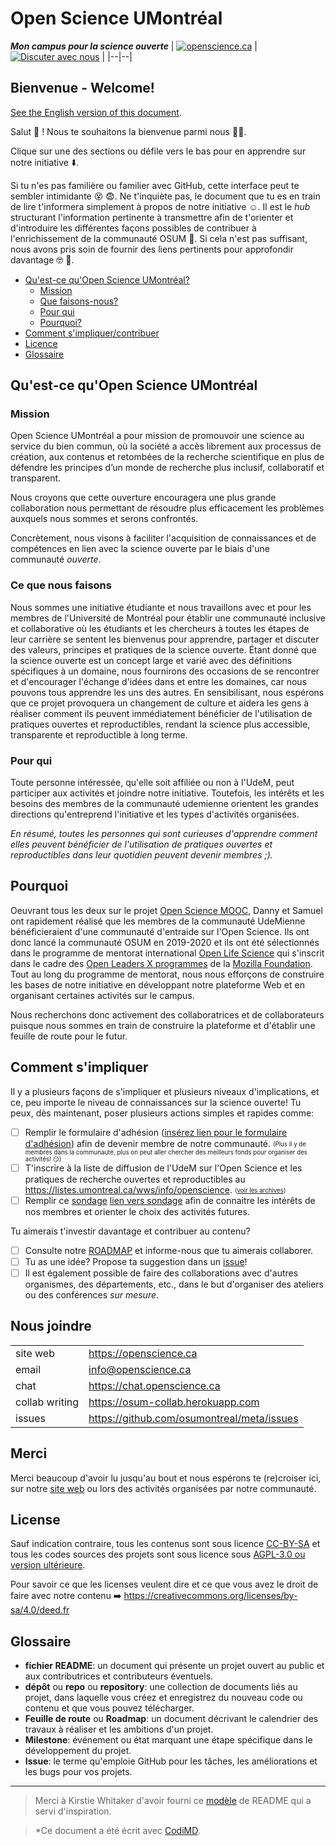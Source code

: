 
# Open Science UMontréal
***Mon campus pour la science ouverte***
| [![openscience.ca](https://img.shields.io/badge/visiter-notre%20site%20web-blue)](https://openscience.ca) | [![Discuter avec nous](https://img.shields.io/badge/chat-sur%20Zulip-blue)](https://chat.openscience.ca)  |
|--|--|

## Bienvenue - Welcome! 

[See the English version of this document](README.md).

Salut :wave: ! Nous te souhaitons la bienvenue parmi nous :busts_in_silhouette::handshake:. 

Clique sur une des sections ou défile vers le bas pour en apprendre sur notre initiative :arrow_down:.  

Si tu n'es pas familière ou familier avec GitHub, cette interface peut te sembler intimidante :dizzy_face: :fearful:. Ne t'inquiète pas, le document que tu es en train de lire t'informera simplement à propos de notre initiative :relaxed:. Il est le *hub* structurant l'information pertinente à transmettre afin de t'orienter et d'introduire les différentes façons possibles de contribuer à l'enrichissement de la communauté OSUM :rocket:. Si cela n'est pas suffisant, nous avons pris soin de fournir des liens pertinents pour approfondir davantage :nerd_face: :bookmark_tabs:. 

  * [Qu'est-ce qu'Open Science UMontréal?](#quest-ce-quopen-science-umontréal)
	  * [Mission](#mission)
	  * [Que faisons-nous?](#ce-que-nous-faisons)
	  * [Pour qui](#pour-qui)
    * [Pourquoi?](#pourquoi)
  * [Comment s'impliquer/contribuer](#comment-simpliquer)
  * [Licence](#license)
  * [Glossaire](#glossaire)

## Qu'est-ce qu'Open Science UMontréal

### Mission
Open Science UMontréal a pour mission de promouvoir une science au service du bien commun, où la société a accès librement aux processus de création, aux contenus et retombées de la recherche scientifique en plus de défendre les principes d’un monde de recherche plus inclusif, collaboratif et transparent.

Nous croyons que cette ouverture encouragera une plus grande collaboration nous permettant de résoudre plus efficacement les problèmes auxquels nous sommes et serons confrontés.

Concrètement, nous visons à faciliter l'acquisition de connaissances et de compétences en lien avec la science ouverte par le biais d'une communauté *ouverte*.

### Ce que nous faisons

Nous sommes une initiative étudiante et nous travaillons avec et pour les membres de l'Université de Montréal pour établir une communauté inclusive et collaborative où les étudiants et les chercheurs à toutes les étapes de leur carrière se sentent les bienvenus pour apprendre, partager et discuter des valeurs, principes et pratiques de la science ouverte. Étant donné que la science ouverte est un concept large et varié avec des définitions spécifiques à un domaine, nous fournirons des occasions de se rencontrer et d'encourager l'échange d'idées dans et entre les domaines, car nous pouvons tous apprendre les uns des autres. En sensibilisant, nous espérons que ce projet provoquera un changement de culture et aidera les gens à réaliser comment ils peuvent immédiatement bénéficier de l'utilisation de pratiques ouvertes et reproductibles, rendant la science plus accessible, transparente et reproductible à long terme.


### Pour qui

Toute personne intéressée, qu'elle soit affiliée ou non à l'UdeM, peut participer aux activités et joindre notre initiative. Toutefois, les intérêts et les besoins des membres de la communauté udemienne orientent les grandes directions qu'entreprend l'initiative et les types d'activités organisées.

*En résumé, toutes les personnes qui sont curieuses d'apprendre comment elles peuvent bénéficier de l'utilisation de pratiques ouvertes et reproductibles dans leur quotidien peuvent devenir membres ;).*

## Pourquoi

Oeuvrant tous les deux sur le projet [Open Science MOOC](https://opensciencemooc.eu), Danny et Samuel ont rapidement réalisé que les membres de la communauté UdeMienne bénéficieraient d'une communauté d'entraide sur l'Open Science. Ils ont donc lancé la communauté OSUM en 2019-2020 et ils ont été sélectionnés dans le programme de mentorat international [Open Life Science](https://) qui s'inscrit dans le cadre des [Open Leaders X programmes](https://foundation.mozilla.org/en/opportunity/mozilla-open-leaders/) de la [Mozilla Foundation](https://foundation.mozilla.org/en/). Tout au long du programme de mentorat, nous nous efforçons de construire les bases de notre initiative en développant notre plateforme Web et en organisant certaines activités sur le campus.

Nous recherchons donc activement des collaboratrices et de collaborateurs puisque nous sommes en train de construire la plateforme et d'établir une feuille de route pour le futur.

## Comment s'impliquer

Il y a plusieurs façons de s'impliquer et plusieurs niveaux d'implications, et ce, peu importe le niveau de connaissances sur la science ouverte! Tu peux, dès maintenant, poser plusieurs actions simples et rapides comme:
- [ ]  Remplir le formulaire d'adhésion ([insérez lien pour le formulaire d'adhésion](#)) afin de devenir membre de notre communauté. <sub><sup>(Plus il y de membres dans la communauté, plus on peut aller chercher des meilleurs fonds pour organiser des activités! :smirk:)</sup></sub>
- [ ]  T'inscrire à la liste de diffusion de l'UdeM sur l'Open Science et les pratiques de recherche ouvertes et reproductibles au https://listes.umontreal.ca/wws/info/openscience. <sub><sup>([voir les archives](https://listes.umontreal.ca/wws/arc/openscience))</sup></sub>
- [ ]  Remplir ce [sondage](#) [lien vers sondage]() afin de connaitre les intérêts de nos membres et orienter le choix des activités futures.

Tu aimerais t'investir davantage et contribuer au contenu?
- [ ]  Consulte notre [ROADMAP](https://github.com/orgs/osumontreal/projects/1) et informe-nous que tu aimerais collaborer.
- [ ]  Tu as une idée? Propose ta suggestion dans un [issue](https://github.com/osumontreal/meta/issues)! 
- [ ]  Il est également possible de faire des collaborations avec d'autres organismes, des départements, etc., dans le but d'organiser des ateliers ou des conférences *sur mesure*. 

## Nous joindre
|  |  |
|--|--|
| site web | https://openscience.ca |
| email | info@openscience.ca |
| chat | https://chat.openscience.ca |
| collab writing | https://osum-collab.herokuapp.com |
| issues | https://github.com/osumontreal/meta/issues |

## Merci
Merci beaucoup d'avoir lu jusqu'au bout et nous espérons te (re)croiser ici, sur notre [site web](https://openscience.ca) ou lors des activités organisées par notre communauté.

## License

Sauf indication contraire, tous les contenus sont sous licence [CC-BY-SA](https://creativecommons.org/licenses/by-sa/4.0/legalcode.txt) et tous les codes sources des projets sont sous licence sous [AGPL-3.0 ou version ultérieure](https://www.gnu.org/licenses/agpl-3.0.txt).

Pour savoir ce que les licenses veulent dire et ce que vous avez le droit de faire avec notre contenu :arrow_right: https://creativecommons.org/licenses/by-sa/4.0/deed.fr

## Glossaire

- **fichier README**: un document qui présente un projet ouvert au public et aux contributrices et contributeurs éventuels.
- **dépôt** ou **repo** ou **repository**: une collection de documents liés au projet, dans laquelle vous créez et enregistrez du nouveau code ou contenu et que vous pouvez télécharger.
- **Feuille de route** ou **Roadmap**: un document décrivant le calendrier des travaux à réaliser et les ambitions d'un projet. 
- **Milestone**: événement ou état marquant une étape spécifique dans le développement du projet.
- **Issue**: le terme qu'emploie GitHub pour les tâches, les améliorations et les bugs pour vos projets.

---

> Merci à Kirstie Whitaker d'avoir fourni ce [modèle](https://github.com/KirstieJane/STEMMRoleModels/blob/gh-pages/README.md) de README qui a servi d'inspiration.

> *Ce document a été écrit avec [CodiMD](https://github.com/codimd/server/).


